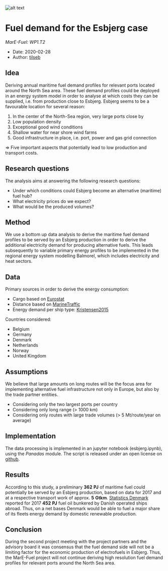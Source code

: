 ![alt text](https://avatars0.githubusercontent.com/u/60004912?s=200&v=4 "MarE-Fuel logo")

# Fuel demand for the Esbjerg case

*MarE-Fuel: WP1.T2*

- Date: 2020-02-28
- Author: [tilseb](mailto:tilseb@dtu.dk)


## Idea
Deriving annual maritime fuel demand profiles for relevant ports located around the North Sea area. These fuel demand profiles could be deployed in an energy system model in order to analyse at which costs they can be supplied, i.e. from production close to Esbjerg. Esbjerg seems to be a favourable location for several reason:

1. In the center of the North-Sea region, very large ports close by
2. Low population density
3. Exceptional good wind conditions
4. Shallow water for near shore wind farms
5. Good infrastructure in place, i.e. port, power and gas grid connection

=> Five important aspects that potentially lead to low production and transport costs.

## Research questions
The analysis aims at answering the following research questions:
- Under which conditions could Esbjerg become an alternative (maritime) fuel hub?
- What electricity prices do we expect?
- What would be the produced volumes?

## Method
We use a bottom up data analysis to derive the maritime fuel demand profiles to be served by an Esbjerg production in order to derive the additional electricity demand for producing alternative fuels. This leads subsequently to variable primary energy profiles to be implemented in the regional energy system modelling Balmorel, which includes electricity and heat sectors.


## Data
Primary sources in order to derive the energy consumption:
- Cargo based on [Eurostat](https://ec.europa.eu/eurostat/data/database)
- Distance based on [MarineTraffic](https://www.marinetraffic.com/en/ais/home/centerx:-12.0/centery:25.0/zoom:4)
- Energy demand per ship type: [Kristensen2015](https://www.danishshipping.dk/en/policy/klimapolitik/beregningsvaerktoejer/download/Basic_Model_Linkarea_Link/806/energy-demand-and-emissions-of-marine-engines-september-2015.pdf)

Countries considered:
- Belgium
- Germany
- Denmark
- Netherlands
- Norway
- United Kingdom

## Assumptions
We believe that large amounts on long routes will be the focus area for implementing alternative fuel infrastructure not only in Europe, but also by the trade partner entities.

- Considering only the two largest ports per country
- Considering only long range (> 1000 km)
- Considering only routes with large trade volumes (> 5 Mt/route/year on average)


## Implementation
The data processing is implemented in an jupyter notebook (esbjerg.ipynb), using the *Panadas* module. The script is released under an open license on [github](https://github.com/mare-fuel/esbjerg_demand).

## Results

According to this study, a preliminary __362__ __PJ__ of maritime fuel could potentially be served by an Esbjerg production, based on data for 2017 and at a respective transport work of approx. __5__ __Gtkm__. [Statistics Denmark](https://www.statbank.dk/statbank5a/default.asp?w=1366) reported for 2017 __452__ __PJ__ fuel oil bunkered by Danish operated ships abroad. Thus, on a net bases Denmark would be able to fuel a major share of its fleets energy demand by domestic renewable production.

## Conclusion
During the second project meeting with the project partners and the advisory board it was consensus that the fuel demand side will not be a limiting factor for the economic production of electrofuels in Esbjerg. Thus, the MarE-Fuel project will not continue deriving high resolution fuel demand profiles for relevant ports around the North Sea area.
